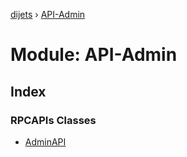 [dijets](../README.md) › [API-Admin](api_admin.md)

# Module: API-Admin

## Index

### RPCAPIs Classes

* [AdminAPI](../classes/api_admin.adminapi.md)
